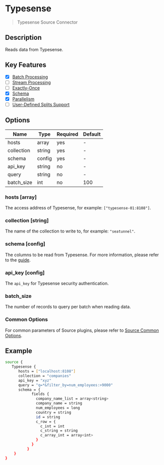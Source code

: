 # Typesense

> Typesense Source Connector

## Description

Reads data from Typesense.

## Key Features

- [x] [Batch Processing](../../concept/connector-v2-features.md)
- [ ] [Stream Processing](../../concept/connector-v2-features.md)
- [ ] [Exactly-Once](../../concept/connector-v2-features.md)
- [x] [Schema](../../concept/connector-v2-features.md)
- [x] [Parallelism](../../concept/connector-v2-features.md)
- [ ] [User-Defined Splits Support](../../concept/connector-v2-features.md)

## Options

| Name           | Type    | Required | Default |
|----------------|---------|----------|---------|
| hosts          | array   | yes      | -       |
| collection     | string  | yes      | -       |
| schema         | config  | yes      | -       |
| api_key        | string  | no       | -       |
| query          | string  | no       | -       |
| batch_size     | int     | no       | 100     |

### hosts [array]

The access address of Typesense, for example: `["typesense-01:8108"]`.

### collection [string]

The name of the collection to write to, for example: `"seatunnel"`.

### schema [config]

The columns to be read from Typesense. For more information, please refer to the [guide](../../concept/schema-feature.md#how-to-declare-type-supported).

### api_key [config]

The `api_key` for Typesense security authentication.

### batch_size

The number of records to query per batch when reading data.

### Common Options

For common parameters of Source plugins, please refer to [Source Common Options](common-options.md).

## Example

```bash
source {
   Typesense {
      hosts = ["localhost:8108"]
      collection = "companies"
      api_key = "xyz"
      query = "q=*&filter_by=num_employees:>9000"
      schema = {
            fields {
              company_name_list = array<string>
              company_name = string
              num_employees = long
              country = string
              id = string
              c_row = {
                c_int = int
                c_string = string
                c_array_int = array<int>
              }
            }
          }
    }
}
```
